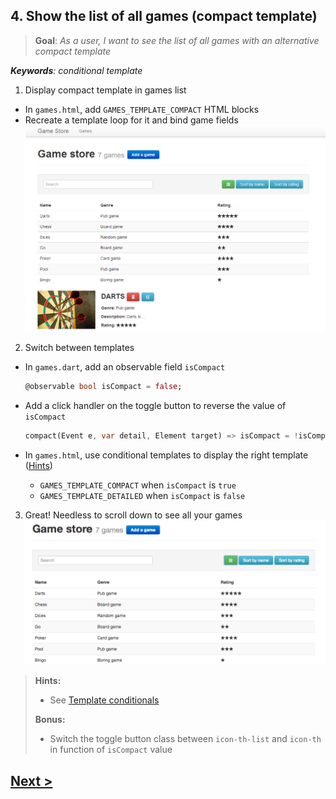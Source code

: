 ## 4. Show the list of all games (compact template)
> **Goal**: _As a user, I want to see the list of all games with an alternative compact template_

_**Keywords**: conditional template_

1. Display compact template in games list
  - In `games.html`, add `GAMES_TEMPLATE_COMPACT` HTML blocks
  - Recreate a template loop for it and bind game fields  
    ![x-games both templates](docs/img/x-games-bothtemplates.png)
2. Switch between templates
  - In `games.dart`, add an observable field `isCompact`

    ```Dart
    @observable bool isCompact = false;
    ```
  - Add a click handler on the toggle button to reverse the value of `isCompact`

    ```Dart
    compact(Event e, var detail, Element target) => isCompact = !isCompact;
    ```
  - In `games.html`, use conditional templates to display the right template ([Hints](#hints))
    - `GAMES_TEMPLATE_COMPACT` when `isCompact` is `true`
    - `GAMES_TEMPLATE_DETAILED` when `isCompact` is `false`

3. Great! Needless to scroll down to see all your games  
  ![x-games compact template](docs/img/x-games-compact.png)

<a name="hints"></a>
> **Hints:**
> 
> - See [Template conditionals](https://www.dartlang.org/polymer-dart/#template-conditionals)
>
> **Bonus:** 
> 
> - Switch the toggle button class between `icon-th-list` and `icon-th` in function of `isCompact` value

## [Next >](user-story-5.md)
